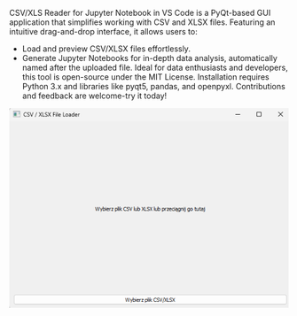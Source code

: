 CSV/XLS Reader for Jupyter Notebook in VS Code is a PyQt-based GUI application that simplifies working with CSV and XLSX files. Featuring an intuitive drag-and-drop interface, it allows users to:
- Load and preview CSV/XLSX files effortlessly.
- Generate Jupyter Notebooks for in-depth data analysis, automatically named after the uploaded file.
Ideal for data enthusiasts and developers, this tool is open-source under the MIT License. Installation requires Python 3.x and libraries like pyqt5, pandas, and openpyxl. Contributions and feedback are welcome-try it today!

![Screenshot](image.png)

